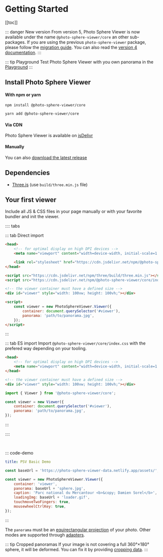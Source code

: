 # Getting Started

[[toc]]

::: danger New version
From version 5, Photo Sphere Viewer is now available under the name `@photo-sphere-viewer/core` an other sub-packages. If you are using the previous `photo-sphere-viewer` package, please follow the [migration guide](./migration.md). You can also read the [version 4 documentation](https://photo-sphere-viewer-4.netlify.app/guide/).
:::

::: tip Playground
Test Photo Sphere Viewer with you own panorama in the [Playground](../playground.md)
:::

## Install Photo Sphere Viewer

#### With npm or yarn

```bash
npm install @photo-sphere-viewer/core

yarn add @photo-sphere-viewer/core
```

#### Via CDN

Photo Sphere Viewer is available on [jsDelivr](https://www.jsdelivr.com/package/npm/@photo-sphere-viewer/core)

#### Manually

You can also [download the latest release](https://github.com/mistic100/Photo-Sphere-Viewer/releases)

## Dependencies

-   [Three.js](https://threejs.org) (use `build/three.min.js` file)

## Your first viewer

Include all JS & CSS files in your page manually or with your favorite bundler and init the viewer.

:::: tabs

::: tab Direct import

```html
<head>
    <!-- for optimal display on high DPI devices -->
    <meta name="viewport" content="width=device-width, initial-scale=1.0" />

    <link rel="stylesheet" href="https://cdn.jsdelivr.net/npm/@photo-sphere-viewer/core/index.min.css" />
</head>

<script src="https://cdn.jsdelivr.net/npm/three/build/three.min.js"></script>
<script src="https://cdn.jsdelivr.net/npm/@photo-sphere-viewer/core/index.min.js"></script>

<!-- the viewer container must have a defined size -->
<div id="viewer" style="width: 100vw; height: 100vh;"></div>

<script>
    const viewer = new PhotoSphereViewer.Viewer({
        container: document.querySelector('#viewer'),
        panorama: 'path/to/panorama.jpg',
    });
</script>
```

:::

::: tab ES import
Import `@photo-sphere-viewer/core/index.css` with the prefered way depending on your tooling.

```html
<head>
    <!-- for optimal display on high DPI devices -->
    <meta name="viewport" content="width=device-width, initial-scale=1.0" />
</head>

<!-- the viewer container must have a defined size -->
<div id="viewer" style="width: 100vw; height: 100vh;"></div>
```

```js
import { Viewer } from '@photo-sphere-viewer/core';

const viewer = new Viewer({
    container: document.querySelector('#viewer'),
    panorama: 'path/to/panorama.jpg',
});
```

:::

::::

<br>

::: code-demo

```yaml
title: PSV Basic Demo
```

```js
const baseUrl = 'https://photo-sphere-viewer-data.netlify.app/assets/';

const viewer = new PhotoSphereViewer.Viewer({
    container: 'viewer',
    panorama: baseUrl + 'sphere.jpg',
    caption: 'Parc national du Mercantour <b>&copy; Damien Sorel</b>',
    loadingImg: baseUrl + 'loader.gif',
    touchmoveTwoFingers: true,
    mousewheelCtrlKey: true,
});
```

:::

The `panorama` must be an [equirectangular projection](https://en.wikipedia.org/wiki/Equirectangular_projection) of your photo. Other modes are supported through [adapters](./adapters/).

::: tip Cropped panoramas
If your image is not covering a full 360°×180° sphere, it will be deformed. You can fix it by providing [cropping data](./adapters/equirectangular.md#cropped-panorama).
:::
